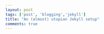 ```yaml
---
layout: post
tags: ['post', 'blogging','jekyll']
title: "An (almost) utopian Jekyll setup"
comments: true
---
```

